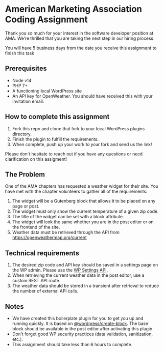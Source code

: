 # American Marketing Association Coding Assignment

Thank you so much for your interest in the software developer position at AMA. We're thrilled that you are taking the
next step in our hiring process.

You will have 5 business days from the date you receive this assignment to finish this task

## Prerequisites
* Node v14
* PHP 7+
* A functioning local WordPress site
* An API key for OpenWeather. You should have received this with your invitation email.

## How to complete this assignment
1. Fork this repo and clone that fork to your local WordPress plugins directory.
2. Finish the plugin to fulfill the requirements.
3. When complete, push up your work to your fork and send us the link!

Please don't hesitate to reach out if you have any questions or need clarification on this assigment!

## The Problem
One of the AMA chapters has requested a weather widget for their site. You have met with the chapter volunteers to
gather all of the requirements:
1. The widget will be a Gutenberg block that allows it to be placed on any page or post.
1. The widget must only show the current temperature of a given zip code. 
1. The title of the widget can be set with a block attribute.
1. The widget will look the same whether you are in the post editor or on the frontend of the site.
1. Weather data must be retrieved through the API from https://openweathermap.org/current
   
## Technical requirements
1. The desired zip code and API key should be saved in a settings page on the WP admin. Please use the [WP Settings API](https://developer.wordpress.org/plugins/settings/settings-api/).
1. When retrieving the current weather data in the post editor, use a custom REST API route.
1. The weather data should be stored in a transient after retrieval to reduce the number of external API calls.

## Notes
* We have created this boilerplate plugin for you to get you up and running quickly. It is based on
[@wordpress/create-block](https://developer.wordpress.org/block-editor/reference-guides/packages/packages-create-block/).
  The base block should be available in the post editor after activating this plugin.
* Don't forget good WP security practices (data validation, sanitization, etc.).
* This assignment should take less than 6 hours to complete.
